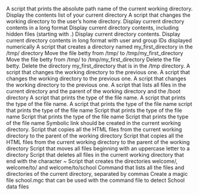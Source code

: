 A script that prints the absolute path name of the current working directory.
Display the contents list of your current directory
A script that changes the working directory to the user’s home directory.
Display current directory contents in a long format
Display current directory contents, including hidden files (starting with .)
Display current directory contents.
Display current directory contents in long format with user and group IDs displayed numerically
A script that creates a directory named my_first_directory in the /tmp/ directory
Move the file betty from /tmp/ to /tmp/my_first_directory
Move the file betty from /tmp/ to /tmp/my_first_directory
Delete the file betty.
Delete the directory my_first_directory that is in the /tmp directory.
A script that changes the working directory to the previous one.
A script that changes the working directory to the previous one.
A script that changes the working directory to the previous one.
A script that lists all files in the current directory and the parent of the working directory and the /boot directory
A script that prints the type of the file name.
A script that prints the type of the file name.
A script that prints the type of the file name
script that prints the type of the file name
Script that prints the type of the file name
Script that prints the type of the file name
Script that prints the type of the file name
Symbolic link should be created in the current working directory.
Script that copies all the HTML files from the current working directory to the parent of the working directory
Script that copies all the HTML files from the current working directory to the parent of the working directory
Script that moves all files beginning with an uppercase letter to a directory
Script that deletes all files in the current working directory that end with the character ~
Script that creates the directories welcome/, welcome/to/ and welcome/to/school
Command that lists all the files and directories of the current directory, separated by commas
Create a magic file school.mgc that can be used with the command file to detect School data files
